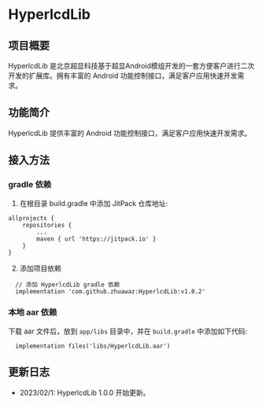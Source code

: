 # HyperlcdLib

## 项目概要
HyperlcdLib 是北京超显科技基于超显Android模组开发的一套方便客户进行二次开发的扩展库。拥有丰富的 Android 功能控制接口，满足客户应用快速开发需求。

## 功能简介
HyperlcdLib 提供丰富的 Android 功能控制接口，满足客户应用快速开发需求。

## 接入方法
### gradle 依赖
1. 在根目录 build.gradle 中添加 JitPack 仓库地址:
```
allprojects {
	repositories {
		...
		maven { url 'https://jitpack.io' }
	}
}
```
2. 添加项目依赖
```
  // 添加 HyperlcdLib gradle 依赖
  implementation 'com.github.zhuawaz:HyperlcdLib:v1.0.2'
```

### 本地 aar 依赖
下载 aar 文件后，放到 `app/libs` 目录中，并在 `build.gradle` 中添加如下代码:
```
  implementation files('libs/HyperlcdLib.aar')
```

## 更新日志
- 2023/02/1: HyperlcdLib 1.0.0 开始更新。